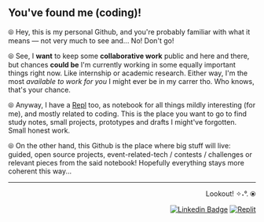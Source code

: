 ## You've found me (coding)!

⦾ Hey, this is my personal Github, and you're probably familiar with what it means — not very much to see and... No! Don't go!

⦾ See, I **want** to keep some **collaborative work** public and here and there, but chances **could be** I'm currently working in some equally important things right now. Like internship or academic research. Either way, I'm the most *available to work for you* I might ever be in my carrer tho. Who knows, that's your chance.

⦾ Anyway, I have a [Repl](https://replit.com/@sbohfm) too, as notebook for all things mildly interesting (for me), and mostly related to coding. This is the place you want to go to find study notes, small projects, prototypes and drafts I might've forgotten. Small honest work.

⦾ On the other hand, this Github is the place where big stuff will live: guided, open source projects, event-related-tech / contests / challenges or relevant pieces from the said notebook! Hopefully everything stays more coherent this way...

---

<div align="right">

  Lookout! ✧˖°. ⦿
  
  <a href="https://www.linkedin.com/in/lucasrgcruz/" >![Linkedin Badge](https://img.shields.io/badge/-black?style=flat&logo=Linkedin&logoColor=white)</a>
  <a href="https://replit.com/@sbohfm">![Replit](https://img.shields.io/badge/-black?style=flat&logo=Replit&logoColor=white)</a>
  
</div>
